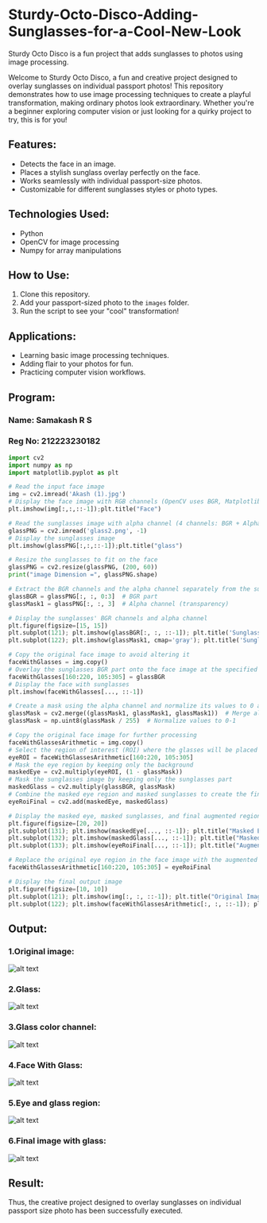 # Sturdy-Octo-Disco-Adding-Sunglasses-for-a-Cool-New-Look

Sturdy Octo Disco is a fun project that adds sunglasses to photos using image processing.

Welcome to Sturdy Octo Disco, a fun and creative project designed to overlay sunglasses on individual passport photos! This repository demonstrates how to use image processing techniques to create a playful transformation, making ordinary photos look extraordinary. Whether you're a beginner exploring computer vision or just looking for a quirky project to try, this is for you!

## Features:
- Detects the face in an image.
- Places a stylish sunglass overlay perfectly on the face.
- Works seamlessly with individual passport-size photos.
- Customizable for different sunglasses styles or photo types.

## Technologies Used:
- Python
- OpenCV for image processing
- Numpy for array manipulations

## How to Use:
1. Clone this repository.
2. Add your passport-sized photo to the `images` folder.
3. Run the script to see your "cool" transformation!

## Applications:
- Learning basic image processing techniques.
- Adding flair to your photos for fun.
- Practicing computer vision workflows.

## Program:
### Name: Samakash R S
### Reg No: 212223230182
```python
import cv2
import numpy as np
import matplotlib.pyplot as plt

# Read the input face image
img = cv2.imread('Akash (1).jpg')
# Display the face image with RGB channels (OpenCV uses BGR, Matplotlib uses RGB)
plt.imshow(img[:,:,::-1]);plt.title("Face")

# Read the sunglasses image with alpha channel (4 channels: BGR + Alpha)
glassPNG = cv2.imread('glass2.png', -1)
# Display the sunglasses image
plt.imshow(glassPNG[:,:,::-1]);plt.title("glass")

# Resize the sunglasses to fit on the face
glassPNG = cv2.resize(glassPNG, (200, 60))
print("image Dimension =", glassPNG.shape)

# Extract the BGR channels and the alpha channel separately from the sunglasses image
glassBGR = glassPNG[:, :, 0:3]  # BGR part
glassMask1 = glassPNG[:, :, 3]  # Alpha channel (transparency)

# Display the sunglasses' BGR channels and alpha channel
plt.figure(figsize=[15, 15])
plt.subplot(121); plt.imshow(glassBGR[:, :, ::-1]); plt.title('Sunglass Color channels')
plt.subplot(122); plt.imshow(glassMask1, cmap='gray'); plt.title('Sunglass Alpha channel')

# Copy the original face image to avoid altering it
faceWithGlasses = img.copy()
# Overlay the sunglasses BGR part onto the face image at the specified location
faceWithGlasses[160:220, 105:305] = glassBGR
# Display the face with sunglasses
plt.imshow(faceWithGlasses[..., ::-1])

# Create a mask using the alpha channel and normalize its values to 0 and 1
glassMask = cv2.merge((glassMask1, glassMask1, glassMask1))  # Merge alpha channel to 3-channel mask
glassMask = np.uint8(glassMask / 255)  # Normalize values to 0-1

# Copy the original face image for further processing
faceWithGlassesArithmetic = img.copy()
# Select the region of interest (ROI) where the glasses will be placed
eyeROI = faceWithGlassesArithmetic[160:220, 105:305]
# Mask the eye region by keeping only the background
maskedEye = cv2.multiply(eyeROI, (1 - glassMask))
# Mask the sunglasses image by keeping only the sunglasses part
maskedGlass = cv2.multiply(glassBGR, glassMask)
# Combine the masked eye region and masked sunglasses to create the final augmented ROI
eyeRoiFinal = cv2.add(maskedEye, maskedGlass)

# Display the masked eye, masked sunglasses, and final augmented region
plt.figure(figsize=[20, 20])
plt.subplot(131); plt.imshow(maskedEye[..., ::-1]); plt.title("Masked Eye Region")
plt.subplot(132); plt.imshow(maskedGlass[..., ::-1]); plt.title("Masked Sunglass Region")
plt.subplot(133); plt.imshow(eyeRoiFinal[..., ::-1]); plt.title("Augmented Eye and Sunglass")

# Replace the original eye region in the face image with the augmented region
faceWithGlassesArithmetic[160:220, 105:305] = eyeRoiFinal

# Display the final output image
plt.figure(figsize=[10, 10])
plt.subplot(121); plt.imshow(img[:, :, ::-1]); plt.title("Original Image")
plt.subplot(122); plt.imshow(faceWithGlassesArithmetic[:, :, ::-1]); plt.title("With Sunglasses")

```
## Output:
### 1.Original image:
![alt text](<Akash (1).jpg>)

### 2.Glass:
![alt text](<Screenshot 2025-03-08 114525.png>)

### 3.Glass color channel:
![alt text](<Screenshot 2025-03-08 114616.png>)

### 4.Face With Glass:
![alt text](<Screenshot 2025-03-08 114640.png>)

### 5.Eye and glass region:
![alt text](<Screenshot 2025-03-08 114739.png>)

### 6.Final image with glass:
![alt text](<Screenshot 2025-03-08 114657.png>)

## Result:
Thus, the creative project designed to overlay sunglasses on individual passport size photo has been successfully executed.